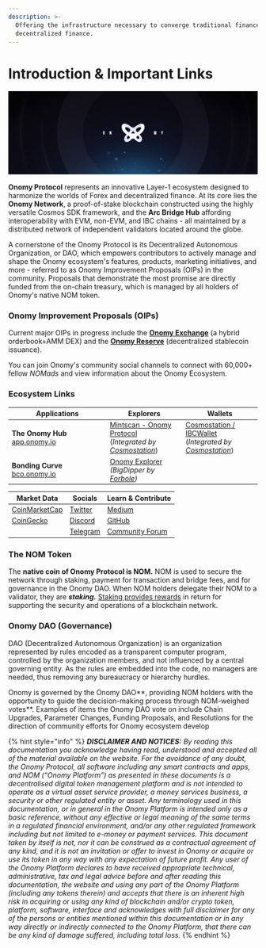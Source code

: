 ```yaml
---
description: >-
  Offering the infrastructure necessary to converge traditional finance with
  decentralized finance.
---
```


# Introduction & Important Links

![](<.gitbook/assets/black header.png>)

**Onomy Protocol** represents an innovative Layer-1 ecosystem designed to harmonize the worlds of Forex and decentralized finance. At its core lies the **Onomy Network**, a proof-of-stake blockchain constructed using the highly versatile Cosmos SDK framework, and the **Arc Bridge Hub** affording interoperability with EVM, non-EVM, and IBC chains - all maintained by a distributed network of independent validators located around the globe.

A cornerstone of the Onomy Protocol is its Decentralized Autonomous Organization, or DAO, which empowers contributors to actively manage and shape the Onomy ecosystem's features, products, marketing initiatives, and more - referred to as Onomy Improvement Proposals (OIPs) in the community. Proposals that demonstrate the most promise are directly funded from the on-chain treasury, which is managed by all holders of Onomy's native NOM token.

### Onomy Improvement Proposals (OIPs)

Current major OIPs in progress include the [**Onomy Exchange**](broken-reference) (a hybrid orderbook+AMM DEX) and the [**Onomy Reserve**](consumer-chain-proposals/onomy-reserve-ores.md) (decentralized stablecoin issuance).

You can join Onomy's community social channels to connect with 60,000+ fellow _NOMads_ and view information about the Onomy Ecosystem.

### Ecosystem Links

<table><thead><tr><th width="184.33333333333331">Applications</th><th>Explorers</th><th>Wallets</th></tr></thead><tbody><tr><td><strong>The Onomy Hub</strong><br><a href="https://app.onomy.io">app.onomy.io</a></td><td><a href="https://mintscan.com/onomy-protocol">Mintscan - Onomy Protocol</a><br>(<em>Integrated by</em> <a href="https://cosmostation.io/"><em>Cosmostation</em></a>)</td><td><a href="https://www.cosmostation.io/wallet">Cosmostation / IBCWallet</a><br>(<em>Integrated by</em> <a href="https://cosmostation.io/"><em>Cosmostation</em></a>)</td></tr><tr><td><strong>Bonding Curve</strong><br><a href="https://bco.onomy.io">bco.onomy.io</a></td><td><a href="https://explorer.onomy.io/">Onomy Explorer</a> <br><em>(BigDipper by</em> <a href="https://www.forbole.com/"><em>Forbole</em></a><em>)</em></td><td></td></tr></tbody></table>

| Market Data                                                           | Socials                                      | Learn & Contribute                          |
| --------------------------------------------------------------------- | -------------------------------------------- | ------------------------------------------- |
| [CoinMarketCap](https://coinmarketcap.com/currencies/onomy-protocol/) | [Twitter](https://twitter.com/OnomyProtocol) | [Medium](https://medium.com/onomy-protocol) |
| [CoinGecko](https://www.coingecko.com/en/coins/onomy-protocol)        |  [Discord](https://discord.gg/onomy)         | [GitHub](https://github.com/onomyprotocol/) |
|                                                                       |  [Telegram](http://t.me/onomyprotocol)       | [Community Forum](https://forum.onomy.io)   |

### The NOM Token

The **native coin of Onomy Protocol is NOM.** NOM is used to secure the network through staking, payment for transaction and bridge fees, and for governance in the Onomy DAO. When NOM holders delegate their NOM to a validator, they are _**staking.**_ [Staking provides rewards](validators-staking/nom-staking-rewards.md) in return for supporting the security and operations of a blockchain network.

### Onomy DAO (Governance)

DAO (Decentralized Autonomous Organization) is an organization represented by rules encoded as a transparent computer program, controlled by the organization members, and not influenced by a central governing entity. As the rules are embedded into the code, no managers are needed, thus removing any bureaucracy or hierarchy hurdles.

Onomy is governed by the Onomy DAO**, providing NOM holders with the opportunity to guide the decision-making process through NOM-weighed votes**. Examples of items the Onomy DAO vote on include Chain Upgrades, Parameter Changes, Funding Proposals, and Resolutions for the direction of community efforts for Onomy ecosystem develop

{% hint style="info" %}
_**DISCLAIMER AND NOTICES:** By reading this documentation you acknowledge having read, understood and accepted all of the material available on the website. For the avoidance of any doubt, the Onomy Protocol, all software including any smart contracts and apps, and NOM (“Onomy Platform”) as presented in these documents is a decentralised digital token management platform and is not intended to operate as a virtual asset service provider, a money services business, a security or other regulated entity or asset. Any terminology used in this documentation, or in general in the Onomy Platform is intended only as a basic reference, without any effective or legal meaning of the same terms in a regulated financial environment, and/or any other regulated framework including but not limited to e-money or payment services. This document taken by itself is not, nor it can be construed as a contractual agreement of any kind, and it is not an invitation or offer to invest in Onomy or acquire or use its token in any way with any expectation of future profit. Any user of the Onomy Platform declares to have received appropriate technical, administrative, tax and legal advice before and after reading this documentation, the website and using any part of the Onomy Platform (including any tokens therein) and accepts that there is an inherent high risk in acquiring or using any kind of blockchain and/or crypto token, platform, software, interface and acknowledges with full disclaimer for any of the persons or entities mentioned within this documentation or in any way directly or indirectly connected to the Onomy Platform, that there can be any kind of damage suffered, including total loss._
{% endhint %}

